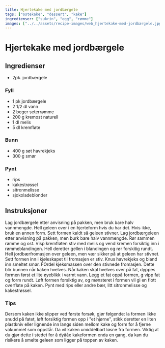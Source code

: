 ```yaml
---
title: Hjertekake med jordbærgele
tags: ["ostekake", "dessert", "kake"]
ingredienser: ["sukrin", "egg", "rømme"]
images: ["../../assets/recipe-images/web_hjertekake-med-jordbærgele.jpg"]
---
```


# Hjertekake med jordbærgele

## Ingredienser

- 2pk. jordbærgele

### Fyll

- 1 pk jordbærgele
- 2 1/2 dl vann
- 2 beger seterrømme
- 200 g kremost naturell
- 1 dl melis
- 5 dl kremfløte

### Bunn

- 400 g søt havrekjeks
- 300 g smør

### Pynt

- rips
- kakestrøssel
- sitronmelisse
- sjokoladeblonder

## Instruksjoner

Lag jordbærgele etter anvisning på pakken, men bruk bare halv vannmengde. Hell geleen over i en hjerteform hvis du har det. Hvis ikke, bruk en annen form. Sett formen kaldt så geleen stivner. Lag jordbærgeleen etter anvisning på pakken, men burk bare halv vannmengde. Rør sammen rømme og ost. Visp kremfløten stiv med melis og vend kremen forsiktig inn i rømmeblandingen. Hell deretter gellen i blandingen og rør forskitig rundt. Hell jordbærfromasjen over geleen, men vær sikker på at geleen har stivnet. Sett formen inn i kjøleskapet til fromasjen er stiv.
Knus havrekjeks og bland inn smeltet smør. FOrdel kjeksmassen over den stivnede fromasjen. Dette blir bunnen når kaken hvelves. Når kaken skal hvelves over på fat, dyppes formen først et lite øyeblikk i varmt vann. Legg et fat oppå formen, g vipp fat og form rundt. Løft formen forsiktig av, og mønsteret i formen vil gi en flott overflate på kaken. Pynt med rips eller andre bær, litt sitronmelisse og kakestrøssel.

### Tips

Dersom kaken ikke slipper ved første forsøk, gjør følgende: la formen likke snudd på fatet, løft forsiktig formen opp i "et hjørne", stikk deretter en liten plastkniv eller lignende inn langs siden mellom kake og form for å fjerne vakummet som oppstår. Da vil kaken umiddelbart løsne fra formen. Viktig at du gjør dette i stedet for å dyååe kakeformen enda en gang, da kan du risikere å smelte geleen som ligger på toppen av kaken.
